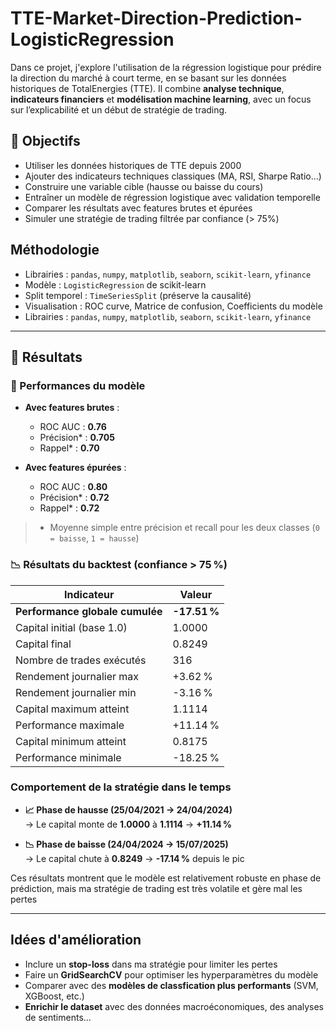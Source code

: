 # TTE-Market-Direction-Prediction-LogisticRegression
Dans ce projet, j'explore l'utilisation de la régression logistique pour prédire la direction du marché à court terme, en se basant sur les données historiques de TotalEnergies (TTE). Il combine **analyse technique**, **indicateurs financiers** et **modélisation machine learning**, avec un focus sur l’explicabilité et un début de stratégie de trading.

## 📌 Objectifs

- Utiliser les données historiques de TTE depuis 2000
- Ajouter des indicateurs techniques classiques (MA, RSI, Sharpe Ratio…)
- Construire une variable cible (hausse ou baisse du cours)
- Entraîner un modèle de régression logistique avec validation temporelle
- Comparer les résultats avec features brutes et épurées
- Simuler une stratégie de trading filtrée par confiance (> 75%)

## Méthodologie

- Librairies : `pandas`, `numpy`, `matplotlib`, `seaborn`, `scikit-learn`, `yfinance`
- Modèle : `LogisticRegression` de scikit-learn
- Split temporel : `TimeSeriesSplit` (préserve la causalité)
- Visualisation : ROC curve, Matrice de confusion, Coefficients du modèle
- Librairies : `pandas`, `numpy`, `matplotlib`, `seaborn`, `scikit-learn`, `yfinance`
---
## 🧪 Résultats

### 🎯 Performances du modèle

- **Avec features brutes** :
  - ROC AUC : **0.76**
  - Précision* : **0.705**
  - Rappel* : **0.70**

- **Avec features épurées** :
  - ROC AUC : **0.80**
  - Précision* : **0.72**
  - Rappel* : **0.72**

> * Moyenne simple entre précision et recall pour les deux classes (`0 = baisse`, `1 = hausse`)


### 📉 Résultats du backtest (confiance > 75 %)

| Indicateur                         | Valeur       |
|-----------------------------------|--------------|
| **Performance globale cumulée**   | **-17.51 %** |
| Capital initial (base 1.0)        | 1.0000       |
| Capital final                     | 0.8249       |
| Nombre de trades exécutés         | 316          |
| Rendement journalier max          | +3.62 %      |
| Rendement journalier min          | -3.16 %      |
| Capital maximum atteint           | 1.1114       |
| Performance maximale              | +11.14 %     |
| Capital minimum atteint           | 0.8175       |
| Performance minimale              | -18.25 %     |


### Comportement de la stratégie dans le temps

- **📈 Phase de hausse (25/04/2021 → 24/04/2024)**  
  → Le capital monte de **1.0000** à **1.1114** → **+11.14 %**

- **📉 Phase de baisse (24/04/2024 → 15/07/2025)**  
  → Le capital chute à **0.8249** → **-17.14 %** depuis le pic

Ces résultats montrent que le modèle est relativement robuste en phase de prédiction, mais ma stratégie de trading est très volatile et gère mal les pertes 

---

## Idées d'amélioration

- Inclure un **stop-loss** dans ma stratégie pour limiter les pertes
- Faire un **GridSearchCV** pour optimiser les hyperparamètres du modèle
- Comparer avec des **modèles de classfication plus performants** (SVM, XGBoost, etc.)
- **Enrichir le dataset** avec des données macroéconomiques, des analyses de sentiments... 
